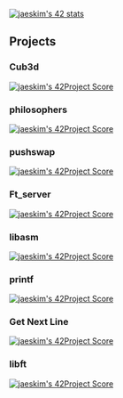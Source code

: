 [![jaeskim's 42 stats](https://badge42.herokuapp.com/api/stats/clorin?privacyEmail=true&?darkmode=true)](https://github.com/JaeSeoKim/badge42)

## Projects

### Cub3d
[![jaeskim's 42Project Score](https://badge42.herokuapp.com/api/project/clorin/cub3d)](https://github.com/JaeSeoKim/badge42)

### philosophers
[![jaeskim's 42Project Score](https://badge42.herokuapp.com/api/project/clorin/philosophers)](https://github.com/JaeSeoKim/badge42)

### pushswap
[![jaeskim's 42Project Score](https://badge42.herokuapp.com/api/project/clorin/push_swap)](https://github.com/JaeSeoKim/badge42)

### Ft_server
[![jaeskim's 42Project Score](https://badge42.herokuapp.com/api/project/clorin/ft_server)](https://github.com/JaeSeoKim/badge42)

### libasm 
[![jaeskim's 42Project Score](https://badge42.herokuapp.com/api/project/clorin/libasm)](https://github.com/JaeSeoKim/badge42)

### printf 
[![jaeskim's 42Project Score](https://badge42.herokuapp.com/api/project/clorin/ft_printf)](https://github.com/JaeSeoKim/badge42)

### Get Next Line
[![jaeskim's 42Project Score](https://badge42.herokuapp.com/api/project/clorin/42cursus-get_next_line)](https://github.com/JaeSeoKim/badge42)

### libft
[![jaeskim's 42Project Score](https://badge42.herokuapp.com/api/project/clorin/42cursus-libft)](https://github.com/JaeSeoKim/badge42)
